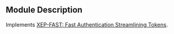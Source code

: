 ## Module Description

Implements [XEP-FAST: Fast Authentication Streamlining Tokens](https://xmpp.org/extensions/inbox/xep-fast.html).
